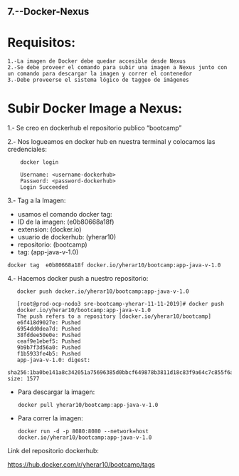 ## 7.--Docker-Nexus

# Requisitos:
 
    1.-La imagen de Docker debe quedar accesible desde Nexus
    2.-Se debe proveer el comando para subir una imagen a Nexus junto con un comando para descargar la imagen y correr el contenedor
    3.-Debe proveerse el sistema lógico de taggeo de imágenes


# Subir Docker Image a Nexus:

  1.- Se creo en dockerhub el repositorio publico “bootcamp”
  
  2.- Nos logueamos en docker hub en nuestra terminal y colocamos las credenciales:
   
        docker login
	
        Username: <username-dockerhub>
        Password: <password-dockerhub>
        Login Succeeded


  3.-  Tag a la Imagen:
   
   - usamos el comando docker tag: 
   - ID de la imagen:                                           (e0b80668a18f) 
   - extension:                                                 (docker.io)
   - usuario de dockerhub:                                      (yherar10)
   - repositorio:                                               (bootcamp)
   - tag:                                                       (app-java-v-1.0)
	

	docker tag  e0b80668a18f docker.io/yherar10/bootcamp:app-java-v-1.0
       
      
   4.- Hacemos docker push a nuestro repositorio:
   
       docker push docker.io/yherar10/bootcamp:app-java-v-1.0
      
       [root@prod-ocp-nodo3 sre-bootcamp-yherar-11-11-2019]# docker push
       docker.io/yherar10/bootcamp:app-java-v-1.0   
       The push refers to a repository [docker.io/yherar10/bootcamp]
       e6f418d9027e: Pushed 
       6954dd0dea7d: Pushed 
       38fddee50e0e: Pushed 
       ceaf9e1ebef5: Pushed 
       9b9b7f3d56a0: Pushed 
       f1b5933fe4b5: Pushed 
       app-java-v-1.0: digest:
       sha256:1ba0be141a8c342051a75696385d0bbcf649878b3811d18c83f9a64c7c855f6a size: 1577
       
 - Para descargar la imagen:
   
       docker pull yherar10/bootcamp:app-java-v-1.0
       
 - Para correr la imagen: 
  
       docker run -d -p 8080:8080 --network=host docker.io/yherar10/bootcamp:app-java-v-1.0 
       
  Link del repositorio dockerhub:
  
  https://hub.docker.com/r/yherar10/bootcamp/tags  


